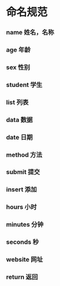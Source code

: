 # 命名规范

### name  姓名，名称

### age  年龄

### sex  性别

### student  学生

### list  列表

### data  数据

### date  日期

### method  方法

### submit  提交

### insert  添加

### hours 小时

### minutes 分钟

### seconds 秒

### website  网址

### return  返回
